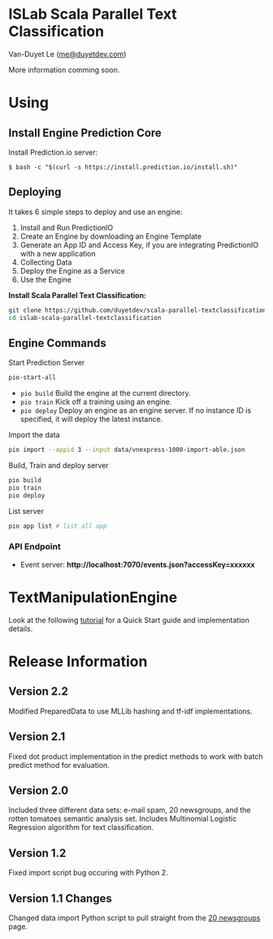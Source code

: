 # ISLab Scala Parallel Text Classification

Van-Duyet Le (me@duyetdev.com)

More information comming soon.

# Using 

## Install Engine Prediction Core 

Install Prediction.io server:
````
$ bash -c "$(curl -s https://install.prediction.io/install.sh)"
````

## Deploying 

It takes 6 simple steps to deploy and use an engine:

1. Install and Run PredictionIO
2. Create an Engine by downloading an Engine Template
3. Generate an App ID and Access Key, if you are integrating PredictionIO with a new application
4. Collecting Data
5. Deploy the Engine as a Service
6. Use the Engine

**Install Scala Parallel Text Classification:**
````bash
git clone https://github.com/duyetdev/scala-parallel-textclassification islab-scala-parallel-textclassification
cd islab-scala-parallel-textclassification
````

## Engine Commands

Start Prediction Server
````bash
pio-start-all
````


* `pio build` Build the engine at the current directory.
* `pio train` Kick off a training using an engine.
* `pio deploy` Deploy an engine as an engine server. If no instance ID is specified, it will deploy the latest instance.


Import the data
````bash
pio import --appid 3 --input data/vnexpress-1000-import-able.json
````

Build, Train and deploy server
````bash
pio build
pio train
pio deploy
````

List server
````bash
pio app list # list all app 
````

### API Endpoint 

* Event server: **http://localhost:7070/events.json?accessKey=xxxxxx**

# TextManipulationEngine

Look at the following [tutorial](https://docs.prediction.io/demo/textclassification/) for a Quick Start guide and implementation details.

# Release Information

## Version 2.2

Modified PreparedData to use MLLib hashing and tf-idf implementations.

## Version 2.1

Fixed dot product implementation in the predict methods to work with batch predict method for evaluation.

## Version 2.0

Included three different data sets: e-mail spam, 20 newsgroups, and the rotten tomatoes semantic analysis set. Includes Multinomial Logistic Regression algorithm for text classification.

## Version 1.2

Fixed import script bug occuring with Python 2.

## Version 1.1 Changes 

Changed data import Python script to pull straight from the [20 newsgroups](http://qwone.com/~jason/20Newsgroups/) page.

